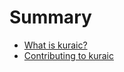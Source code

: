 # Summary

- [What is kuraic?](./what_is_kuraic.md)
- [Contributing to kuraic](./contributing_kuraic.md)
